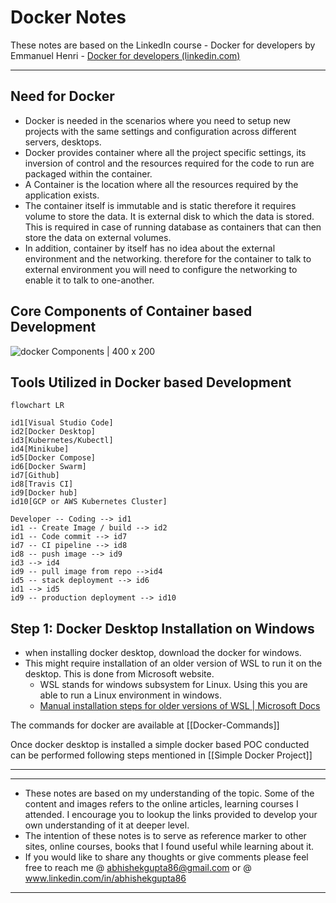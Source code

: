 # Docker Notes
These notes are based on the LinkedIn course -  Docker for developers by Emmanuel Henri - [Docker for developers (linkedin.com)](https://www.linkedin.com/learning/docker-for-developers-14493163/docker-for-developers?autoplay=true&resume=false)

---
## Need for Docker
- Docker is needed in the scenarios where you need to setup new projects with the same settings and configuration across different servers, desktops.
- Docker provides container where all the project specific settings, its inversion of control and the resources required for the code to run are packaged within the container.
- A Container is the location where all the resources required by the application exists. 
- The container itself is immutable and is static therefore it requires volume to store the data. It is external disk to which the data is stored. This is required in case of running database as containers that can then store the data on external volumes.
- In addition, container by itself has no idea about the external environment and the networking. therefore for the container to talk to external environment you will need to configure the networking to enable it to talk to one-another.

## Core Components of Container based Development
![docker Components | 400 x 200](docker1.png)


##  Tools Utilized in Docker based Development
```mermaid
flowchart LR

id1[Visual Studio Code]
id2[Docker Desktop]
id3[Kubernetes/Kubectl]
id4[Minikube]
id5[Docker Compose]
id6[Docker Swarm]
id7[Github]
id8[Travis CI]
id9[Docker hub]
id10[GCP or AWS Kubernetes Cluster]

Developer -- Coding --> id1
id1 -- Create Image / build --> id2
id1 -- Code commit --> id7
id7 -- CI pipeline --> id8
id8 -- push image --> id9
id3 --> id4
id9 -- pull image from repo -->id4
id5 -- stack deployment --> id6
id1 --> id5
id9 -- production deployment --> id10

```
## Step 1: Docker Desktop Installation on Windows
- when installing docker desktop, download the docker for windows.
- This might require installation of an older version of WSL to run it on the desktop. This is done from Microsoft website.
	- WSL stands for windows subsystem for Linux. Using this you are able to run a Linux environment in windows.
	- [Manual installation steps for older versions of WSL | Microsoft Docs](https://docs.microsoft.com/en-us/windows/wsl/install-manual#step-4---download-the-linux-kernel-update-package)

The commands for docker are available at [[Docker-Commands]]

Once docker desktop is installed a simple docker based POC conducted can be performed following steps mentioned in [[Simple Docker Project]]

---
---
- These notes are based on my understanding of the topic. Some of the content and images refers to the online articles, learning courses I attended. I encourage you to lookup the links provided to develop your own understanding of it at deeper level.
- The intention of these notes is to serve as reference marker to other sites, online courses, books that I found useful while learning about it.
- If you would like to share any thoughts or give comments please feel free to reach me @ abhishekgupta86@gmail.com or @ www.linkedin.com/in/abhishekgupta86
---



